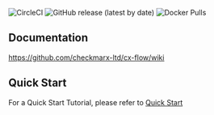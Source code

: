 ![CircleCI](https://img.shields.io/circleci/build/github/checkmarx-ltd/cx-flow)
![GitHub release (latest by date)](https://img.shields.io/github/v/release/checkmarx-ltd/cx-flow)
![Docker Pulls](https://img.shields.io/docker/pulls/checkmarx/cx-flow)
## Documentation
https://github.com/checkmarx-ltd/cx-flow/wiki

## Quick Start
For a Quick Start Tutorial, please refer to [Quick Start](https://github.com/checkmarx-ltd/cx-flow/wiki/Tutorials#quickstart)
##

